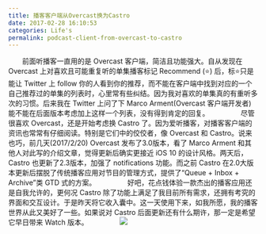 ```yaml
---
title: 播客客户端从Overcast换为Castro
date: 2017-02-28 16:10:53
categories: Life's
permalink: podcast-client-from-overcast-to-castro
---
```


　　前面听播客一直用的是 Overcast 客户端，简洁且功能强大。自从发现在 Overcast 上对喜欢且可能重复听的单集播客标记 Recommend (⭐️) 后，标⭐️只是能让 Twitter 上 follow 你的人看到你的推荐，而不能在客户端中找到对应的一个自己推荐过的单集的列表时，心里常有些纠结。因为我对喜欢的单集真的有重听多次的习惯。后来我在 Twitter 上问了下 Marco Arment‏(Overcast 客户端开发者) 能不能在后面版本考虑加上这样一个列表，没有得到肯定的回复。
　　
　　尽管很喜欢 Overcast，还是开始考虑换 Castro 了。因为爱听播客，对播客客户端的资讯也常常有仔细阅读。特别是它们中的佼佼者，像 Overcast 和 Castro。说来也巧，前几天(2017/2/20) Overcast 发布了3.0版本，看了 Marco Arment 和其他人对此写的介绍文章，觉得更新后确实更接近 iOS 10 的设计风格。两天后，Castro 也更新了2.3版本，加强了 notifications 功能。而之前 Castro 在2.0大版本更新后摆脱了传统播客应用对节目的管理方式，提供了“Queue + Inbox + Archive”类 GTD 式的方案。
　　
　　好吧，花点钱体验一款杰出的播客应用还是自我允许的，更何况 Castro 除了功能上满足了我目前所有需求，还拥有考究的界面和交互设计。于是昨天将它收入囊中。这一天使用下来，如我所愿，我的播客世界从此又美好了一些。如果说对 Castro 后面更新还有什么期许，那一定是希望它早日带来 Watch 版本。
　　
　　![](https://ww3.sinaimg.cn/large/006y8lVagy1fd6bbcwedxj30af0ij74x.jpg)

